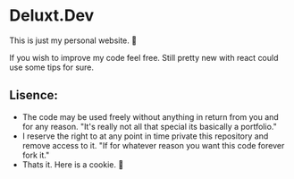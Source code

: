 # Deluxt.Dev

This is just my personal website. 🍬

If you wish to improve my code feel free. Still pretty new with react could use some tips for sure.

## Lisence:
  - The code may be used freely without anything in return from you and for any reason. "It's really not all that special its basically a portfolio."
  - I reserve the right to at any point in time private this repository and remove access to it. "If for whatever reason you want this code forever fork it."
  - Thats it. Here is a cookie. 🍪
